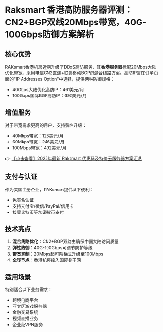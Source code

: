 # Raksmart 香港高防服务器评测：CN2+BGP双线20Mbps带宽，40G-100Gbps防御方案解析

## 核心优势
RAKsmart香港机房近期升级了DDoS高防服务，其**香港服务器**标配20Mbps大陆优化带宽，采用电信CN2直连+联通移动BGP的混合线路方案。高防IP需在订单页面的"IP Addresses Option"中选择，提供两种防御规格：
- 40Gbps大陆优化高防IP：461美元/月
- 100Gbps国际BGP高防IP：692美元/月

## 增值服务
对于带宽需求更高的用户，支持弹性升级：
- 40Mbps带宽：128美元/月
- 60Mbps带宽：246美元/月
- 100Mbps带宽：492美元/月

👉 [【点击查看】2025年最新 Raksmart 优惠码及特价云服务器方案汇总](https://bit.ly/raksmart)

## 支付与认证
作为美国注册企业，RAKsmart提供以下便利：
- 免实名认证
- 支持支付宝/微信/PayPal/信用卡
- 接受比特币等加密货币支付

## 技术亮点
1. **混合线路优化**：CN2+BGP双路由确保中国大陆访问质量
2. **弹性防御**：40G-100Gbps可调节防护等级
3. **带宽定制**：20Mbps起可阶梯式升级至100Mbps
4. **全球节点**：香港机房接入国际骨干网

## 适用场景
特别适合以下业务需求：
- 跨境电商平台
- 亚太区游戏服务器
- 金融交易系统
- 视频直播业务
- 企业级VPN服务